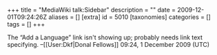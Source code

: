 +++
title = "MediaWiki talk:Sidebar"
description = ""
date = 2009-12-01T09:24:26Z
aliases = []
[extra]
id = 5010
[taxonomies]
categories = []
tags = []
+++

The “Add a Language” link isn't showing up; probably needs link text specifying. –[[User:Dkf|Donal Fellows]] 09:24, 1 December 2009 (UTC)
